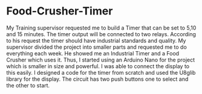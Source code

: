 # Food-Crusher-Timer
My Training supervisor requested me to build a Timer that can be set to 5,10 and 15 minutes. The timer output will be connected to two relays. According to his request the timer should have industrial standards and quality. My supervisor divided the project into smaller parts and requested me to do everything each week. He showed me an Industrial Timer and a Food Crusher which uses it.
Thus, I started using an Arduino Nano for the project which is smaller in size and powerful. I was able to connect the display to this easily.
I designed a code for the timer from scratch and used the U8glib library for the display. The circuit has two push buttons one to select and the other to start.
